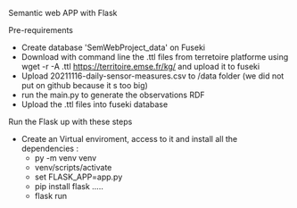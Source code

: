 Semantic web APP with Flask 

Pre-requirements
- Create database 'SemWebProject_data' on Fuseki 
- Download with command line the .ttl files from terretoire platforme using wget -r -A .ttl https://territoire.emse.fr/kg/ and upload it to fuseki 
- Upload  20211116-daily-sensor-measures.csv to /data folder (we did not put on github because it s too big)
- run the main.py to generate the observations RDF 
- Upload the .ttl files into fuseki database

Run the Flask up with these steps
- Create an Virtual enviroment, access to it and install all the dependencies :
  - py -m venv venv
  - venv/scripts/activate
  - set FLASK_APP=app.py
  - pip install flask .....
  - flask run
